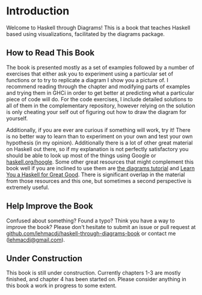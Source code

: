 # Introduction
Welcome to Haskell through Diagrams! This is a book that teaches Haskell based
using visualizations, facilitated by the diagrams package.

## How to Read This Book
The book is presented mostly as a set of examples followed by a number of
exercises that either ask you to experiment using a particular set of functions
or to try to replicate a diagram I show you a picture of. I recommend reading
through the chapter and modifying parts of examples and trying them in GHCi in
order to get better at predicting what a particular piece of code will do. For
the code exercises, I include detailed solutions to all of them in the
complementary repository, however relying on the solution is only cheating your
self out of figuring out how to draw the diagram for yourself.

Additionally, if you are ever are curious if something will work, try it! There
is no better way to learn than to experiment on your own and test your own
hypothesis (in my opinion). Additionally there is a lot of other great material
on Haskell out there, so if my explanation is not perfectly satisfactory you
should be able to look up most of the things using Google or
[haskell.org/hoogle](hasekll.org/hoogle). Some other great resources that might
complement this book well if you are inclined to use them are [the diagrams
tutorial](https://archives.haskell.org/projects.haskell.org/diagrams/doc/quickstart.html)
and [Learn You a Haskell for Great Good](http://learnyouahaskell.com/chapters).
There is significant overlap in the material from those resources and this one,
but sometimes a second perspective is extremely useful.

## Help Improve the Book
Confused about something? Found a typo? Think you have a way to improve the
book? Please don't hesitate to submit an issue or pull request at
[github.com/lehmacdj/haskell-through-diagrams-book](github.com/lehmacdj/haskell-through-diagrams-book)
or contact me (lehmacdj@gmail.com).

## Under Construction
This book is still under construction. Currently chapters 1-3 are mostly
finished, and chapter 4 has been started on. Please consider anything in this
book a work in progress to some extent.

